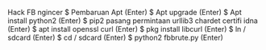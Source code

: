 Hack FB ngincer
$ Pembaruan Apt (Enter)
$ Apt upgrade (Enter)
$ Apt install python2 (Enter)
$ pip2 pasang permintaan urllib3 chardet certifi idna (Enter)
$ apt install openssl curl (Enter)
$ pkg install libcurl (Enter)
$ ln / sdcard (Enter) 
$ cd / sdcard (Enter)
$ python2 fbbrute.py (Enter)
